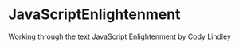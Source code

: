 JavaScriptEnlightenment
=======================

Working through the text JavaScript Enlightenment by Cody Lindley

